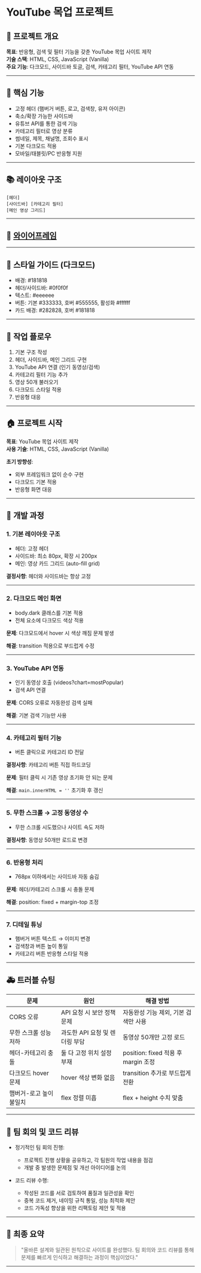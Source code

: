 # YouTube 목업 프로젝트

## 📄 프로젝트 개요

**목표**: 반응형, 검색 및 필터 기능을 갖춘 YouTube 목업 사이트 제작  
**기술 스택**: HTML, CSS, JavaScript (Vanilla)  
**주요 기능**: 다크모드, 사이드바 토글, 검색, 카테고리 필터, YouTube API 연동

---

## 🔢 핵심 기능

- 고정 헤더 (햄버거 버튼, 로고, 검색창, 유저 아이콘)
- 축소/확장 가능한 사이드바
- 유튜브 API를 통한 검색 기능
- 카테고리 필터로 영상 분류
- 썸네일, 제목, 채널명, 조회수 표시
- 기본 다크모드 적용
- 모바일/태블릿/PC 반응형 지원

---

## 📚 레이아웃 구조

```
[헤더]
[사이드바] [카테고리 필터]
[메인 영상 그리드]
```
---

## 📏 [와이어프레임](https://www.figma.com/design/wnQ3rKtAVGfNjqetQSpcMG/%EC%9C%A0%ED%8A%9C%EB%B8%8C-%EB%AA%A9%EC%97%85-%ED%8E%98%EC%9D%B4%EC%A7%80-%EC%A0%9C%EC%9E%91?node-id=0-1&t=ouVpLM5J7EQ96kgI-1)

---

## 🎨 스타일 가이드 (다크모드)

- 배경: #181818
- 헤더/사이드바: #0f0f0f
- 텍스트: #eeeeee
- 버튼: 기본 #333333, 호버 #555555, 활성화 #ffffff
- 카드 배경: #282828, 호버 #181818

---

## 📅 작업 플로우

1. 기본 구조 작성
2. 헤더, 사이드바, 메인 그리드 구현
3. YouTube API 연결 (인기 동영상/검색)
4. 카테고리 필터 기능 추가
5. 영상 50개 불러오기
6. 다크모드 스타일 적용
7. 반응형 대응

---

## 🏠 프로젝트 시작

**목표**: YouTube 목업 사이트 제작  
**사용 기술**: HTML, CSS, JavaScript (Vanilla)

**초기 방향성**:

- 외부 프레임워크 없이 순수 구현
- 다크모드 기본 적용
- 반응형 화면 대응

---

## 🔨 개발 과정

### 1. 기본 레이아웃 구조

- 헤더: 고정 헤더
- 사이드바: 최소 80px, 확장 시 200px
- 메인: 영상 카드 그리드 (auto-fill grid)

**결정사항**: 헤더와 사이드바는 항상 고정

---

### 2. 다크모드 메인 화면

- body.dark 클래스를 기본 적용
- 전체 요소에 다크모드 색상 적용

**문제**: 다크모드에서 hover 시 색상 깨짐 문제 발생

**해결**: transition 적용으로 부드럽게 수정

---

### 3. YouTube API 연동

- 인기 동영상 호출 (videos?chart=mostPopular)
- 검색 API 연결

**문제**: CORS 오류로 자동완성 검색 실패

**해결**: 기본 검색 기능만 사용

---

### 4. 카테고리 필터 기능

- 버튼 클릭으로 카테고리 ID 전달

**결정사항**: 카테고리 버튼 직접 하드코딩

**문제**: 필터 클릭 시 기존 영상 초기화 안 되는 문제

**해결**: `main.innerHTML = ''` 초기화 후 갱신

---

### 5. 무한 스크롤 → 고정 동영상 수

- 무한 스크롤 시도했으나 사이트 속도 저하

**결정사항**: 동영상 50개만 로드로 변경

---

### 6. 반응형 처리

- 768px 이하에서는 사이드바 자동 숨김

**문제**: 헤더/카테고리 스크롤 시 충돌 문제

**해결**: position: fixed + margin-top 조정

---

### 7. 디테일 튜닝

- 햄버거 버튼 텍스트 → 이미지 변경
- 검색창과 버튼 높이 통일
- 카테고리 버튼 반응형 스타일 적용

---

## 🚑 트러블 슈팅

| 문제                    | 원인                           | 해결 방법                            |
| ----------------------- | ------------------------------ | ------------------------------------ |
| CORS 오류               | API 요청 시 보안 정책 문제     | 자동완성 기능 제외, 기본 검색만 사용 |
| 무한 스크롤 성능 저하   | 과도한 API 요청 및 렌더링 부담 | 동영상 50개만 고정 로드              |
| 헤더-카테고리 충돌      | 둘 다 고정 위치 설정 부재      | position: fixed 적용 후 margin 조정  |
| 다크모드 hover 문제     | hover 색상 변화 없음           | transition 추가로 부드럽게 전환      |
| 햄버거-로고 높이 불일치 | flex 정렬 미흡                 | flex + height 수치 맞춤              |

---

## 👥 팀 회의 및 코드 리뷰

- 정기적인 팀 회의 진행:

    - 프로젝트 진행 상황을 공유하고, 각 팀원의 작업 내용을 점검
    - 개발 중 발생한 문제점 및 개선 아이디어를 논의

- 코드 리뷰 수행:
    - 작성된 코드를 서로 검토하여 품질과 일관성을 확인
    - 중복 코드 제거, 네이밍 규칙 통일, 성능 최적화 제안
    - 코드 가독성 향상을 위한 리팩토링 제안 및 적용

---

## 🎯 최종 요약

> "올바른 설계와 일관된 원칙으로 사이트를 완성했다. 팀 회의와 코드 리뷰를 통해 문제를 빠르게 인식하고 해결하는 과정이 핵심이었다."

---
